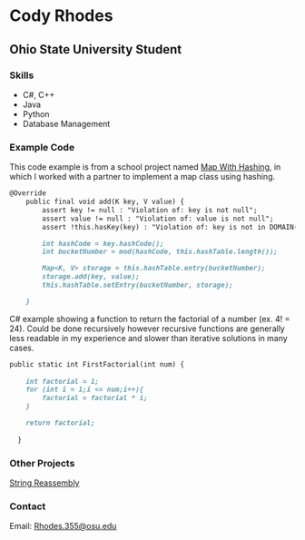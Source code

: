 # Cody Rhodes

## Ohio State University Student

### Skills
- C#, C++
- Java
- Python
- Database Management

### Example Code
This code example is from a school project named [Map With Hashing](https://github.com/Rhodes355/Portfolio/blob/master/MapWithHashing.java), in which I worked with a partner to implement a map class using hashing.
```markdown
@Override
    public final void add(K key, V value) {
        assert key != null : "Violation of: key is not null";
        assert value != null : "Violation of: value is not null";
        assert !this.hasKey(key) : "Violation of: key is not in DOMAIN(this)";

        int hashCode = key.hashCode();
        int bucketNumber = mod(hashCode, this.hashTable.length());

        Map<K, V> storage = this.hashTable.entry(bucketNumber);
        storage.add(key, value);
        this.hashTable.setEntry(bucketNumber, storage);

    }
```
C# example showing a function to return the factorial of a number (ex. 4! = 24). Could be done recursively however recursive functions are generally less readable in my experience and slower than iterative solutions in many cases.
```markdown
public static int FirstFactorial(int num) { 
  
    int factorial = 1;
    for (int i = 1;i <= num;i++){
        factorial = factorial * i;
    }

    return factorial;
            
  }
```
### Other Projects

[String Reassembly](https://github.com/Rhodes355/Portfolio/blob/master/StringReassembly.java)

### Contact

Email: Rhodes.355@osu.edu
